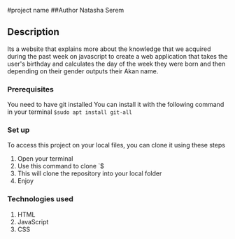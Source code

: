 #project name
##Author
Natasha Serem
## Description
Its a website that explains more about the knowledge that we acquired during the
past week on javascript to create a web application that takes the user's 
birthday and calculates the day of the week they were born and then depending on their gender outputs their Akan name.
### Prerequisites
You need to have git installed
You can install it with the following command in your terminal
`$sudo apt install git-all`
### Set up
To access this project on your local files, you can clone it using these steps
1. Open your terminal
1. Use this command to clone `$
1. This will clone the repository into your local folder
1. Enjoy
### Technologies used
1. HTML
1. JavaScript
1. CSS
##